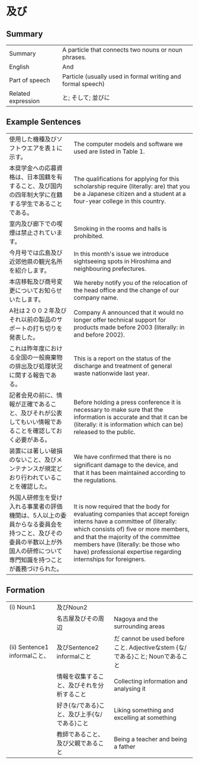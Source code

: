 # 及び

## Summary

<table><tr>   <td>Summary</td>   <td>A particle that connects two nouns or noun phrases.</td></tr><tr>   <td>English</td>   <td>And</td></tr><tr>   <td>Part of speech</td>   <td>Particle (usually used in formal writing and formal speech)</td></tr><tr>   <td>Related expression</td>   <td>と; そして; 並びに</td></tr></table>

## Example Sentences

<table><tr>   <td>使用した機種及びソフトウエアを表１に示す。</td>   <td>The computer models and software we used are listed in Table 1.</td></tr><tr>   <td>本奨学金への応募資格は、日本国籍を有すること、及び国内の四年制大学に在籍する学生であることである。</td>   <td>The qualifications for applying for this scholarship require (literally: are) that you be a Japanese citizen and a student at a four-year college in this country.</td></tr><tr>   <td>室内及び廊下での喫煙は禁止されています。</td>   <td>Smoking in the rooms and halls is prohibited.</td></tr><tr>   <td>今月号では広島及び近郊他県の観光名所を紹介します。</td>   <td>In this month's issue we introduce sightseeing spots in Hiroshima and neighbouring prefectures.</td></tr><tr>   <td>本店移転及び商号変更についてお知らせいたします。</td>   <td>We hereby notify you of the relocation of the head office and the change of our company name.</td></tr><tr>   <td>A社は２００２年及びそれ以前の製品のサポートの打ち切りを発表した。</td>   <td>Company A announced that it would no longer offer technical support for products made before 2003 (literally: in and before 2002).</td></tr><tr>   <td>これは昨年度における全国の一般廃棄物の排出及び処理状況に関する報告である。</td>   <td>This is a report on the status of the discharge and treatment of general waste nationwide last year.</td></tr><tr>   <td>記者会見の前に、情報が正確であること、及びそれが公表してもいい情報であることを確認しておく必要がある。</td>   <td>Before holding a press conference it is necessary to make sure that the information is accurate and that it can be (literally: it is information which can be) released to the public.</td></tr><tr>   <td>装置には著しい破損のないこと、及びメンテナンスが規定どおり行われていることを確認した。</td>   <td>We have conﬁrmed that there is no signiﬁcant damage to the device, and that it has been maintained according to the regulations.</td></tr><tr>   <td>外国人研修生を受け入れる事業者の評価機関は、5人以上の委員からなる委員会を持つこと、及びその委員の半数以上が外国人の研修について専門知識を持つことが義務づけられた。</td>   <td>It is now required that the body for evaluating companies that accept foreign interns have a committee of (literally: which consists of) ﬁve or more members, and that the majority of the committee members have (literally: be those who have) professional expertise regarding internships for foreigners.</td></tr></table>

## Formation

<table class="table"><tbody><tr class="tr head"><td class="td"><span class="numbers">(i)</span> <span class="bold">Noun<span class="subscript">1</span></span></td><td class="td"><span class="concept">及び</span><span>Noun<span class="subscript">2</span></span></td><td class="td"></td></tr><tr class="tr"><td class="td"></td><td class="td"><span>名古屋</span><span class="concept">及び</span><span>その周辺</span></td><td class="td"><span>Nagoya and the surrounding areas</span></td></tr><tr class="tr head"><td class="td"><span class="numbers">(ii)</span> <span class="bold">Sentence1 informalこと、</span></td><td class="td"><span class="concept">及び</span><span>Sentence2 informalこと</span></td><td class="td"><span>だ cannot be used before こと. Adjectiveなstem {な/である}こと; Nounであること</span></td></tr><tr class="tr"><td class="td"></td><td class="td"><span>情報を収集すること、</span><span class="concept">及び</span><span>それを分析すること</span></td><td class="td"><span>Collecting information and analysing it</span></td></tr><tr class="tr"><td class="td"></td><td class="td"><span>好き{な/である}こと、</span><span class="concept">及び</span><span>上手{な/である}こと</span></td><td class="td"><span>Liking something and excelling at something</span></td></tr><tr class="tr"><td class="td"></td><td class="td"><span>教師であること、</span><span class="concept">及び</span><span>父親であること</span></td><td class="td"><span>Being a teacher and being a father</span></td></tr></tbody></table>

